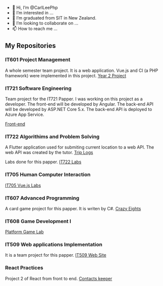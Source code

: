 - 👋 Hi, I’m @CarlLeePhp
- 👀 I’m interested in ...
- 🌱 I’m graduated from SIT in New Zealand.
- 💞️ I’m looking to collaborate on ...
- 📫 How to reach me ...

## My Repositories

### IT601 Project Management
A whole semester team project. It is a web application. Vue.js and CI (a PHP framework) were implemented in this project.
[Year 2 Project](https://github.com/CarlLeePhp/601Project)

### IT721 Software Engineering
Team project for the IT721 Papper. I was working on this project as a developer. The front-end will be developed by Angular. The back-end API will be developed by ASP.NET Core 5.x. The back-end API is deployed to Azure App Service.

[Front-end](https://github.com/CarlLeePhp/sharing-app)


### IT722 Algorithims and Problem Solving

A Flutter application used for submiting current location to a web API. The web API was created by the tutor.
[Trip Logs](https://github.com/CarlLeePhp/it722_trip_logs)

Labs done for this papper.
[IT722 Labs](https://github.com/CarlLeePhp/IT722)

### IT705 Human Computer Interaction
[IT705 Vue.js Labs](https://github.com/CarlLeePhp/IT705Vue)

### IT607 Advanced Programming
A card game project for this papper. It is writen by C#.
[Crazy Eights](https://github.com/CarlLeePhp/CrazyEights)

### IT608 Game Development I
[Platform Game Lab](https://github.com/CarlLeePhp/608Project)


### IT509 Web applications Implementation
It is a team project for this papper.
[IT509 Web Site](https://github.com/CarlLeePhp/509_WebProject)


### React Practices

Project 2 of React from front to end.
[Contacts keeper](https://github.com/CarlLeePhp/contacts-keeper)


<!---
CarlLeePhp/CarlLeePhp is a ✨ special ✨ repository because its `README.md` (this file) appears on your GitHub profile.
You can click the Preview link to take a look at your changes.
--->
